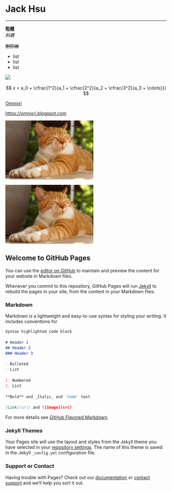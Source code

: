 # Jack Hsu

---
**粗體**  
*斜體*

~~刪除線~~

* list
* list
* list


![](https://latex.codecogs.com/svg.latex?\Large&space;x=a_0+\cfrac{1^2}{a_1+\cfrac{2^2}{a_2+\cdots}})

<script type="text/javascript" src="https://cdn.mathjax.org/mathjax/latest/MathJax.js?config=TeX-MML-AM_CHTML"></script>
$$
x = a_0 + \cfrac{1^2}{a_1
          + \cfrac{2^2}{a_2
          + \cfrac{3^2}{a_3
          + \cdots}}}
$$

[Omnixri](https://omnixri.blogspot.com)

https://omnixri.blogspot.com

<img src="https://raw.githubusercontent.com/OmniXRI/omnixri.github.io/main/cat.jpg">

![](https://raw.githubusercontent.com/OmniXRI/omnixri.github.io/main/cat.jpg)

## Welcome to GitHub Pages

You can use the [editor on GitHub](https://github.com/OmniXRI/omnixri.github.io/edit/main/README.md) to maintain and preview the content for your website in Markdown files.

Whenever you commit to this repository, GitHub Pages will run [Jekyll](https://jekyllrb.com/) to rebuild the pages in your site, from the content in your Markdown files.

### Markdown

Markdown is a lightweight and easy-to-use syntax for styling your writing. It includes conventions for

```markdown
Syntax highlighted code block

# Header 1
## Header 2
### Header 3

- Bulleted
- List

1. Numbered
2. List

**Bold** and _Italic_ and `Code` text

[Link](url) and ![Image](src)
```

For more details see [GitHub Flavored Markdown](https://guides.github.com/features/mastering-markdown/).

### Jekyll Themes

Your Pages site will use the layout and styles from the Jekyll theme you have selected in your [repository settings](https://github.com/OmniXRI/omnixri.github.io/settings). The name of this theme is saved in the Jekyll `_config.yml` configuration file.

### Support or Contact

Having trouble with Pages? Check out our [documentation](https://docs.github.com/categories/github-pages-basics/) or [contact support](https://support.github.com/contact) and we’ll help you sort it out.
